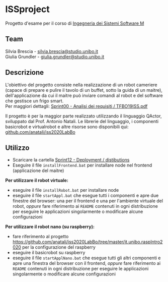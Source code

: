 # ISSproject
Progetto d'esame per il corso di [Ingegneria dei Sistemi Software M](https://www.unibo.it/it/didattica/insegnamenti/insegnamento/2018/385373)

## Team
Silvia Brescia  - silvia.brescia@studio.unibo.it\
Giulia Grundler - giulia.grundler@studio.unibo.it

## Descrizione
L'obiettivo del progetto consiste nella realizzazione di un robot cameriere (capace di prepare e pulire il tavolo di un buffet, sotto la guida di un maitre), dell'applicazione da cui il maitre può inviare comandi al robot e del software che gestisce un frigo smart.\
Per maggiori dettagli: [Sprint00 - Analisi dei requisiti / TFBO19ISS.pdf](https://github.com/giuliagru/ISSproject/blob/master/Sprint00%20-%20Analisi%20dei%20requisiti/TFBO19ISS.pdf)

Il progetto è per la maggior parte realizzato utilizzando il linguaggio QActor, sviluppato dal Prof. Antonio Natali. Le librerie del linguaggio, i componenti basicrobot e virtualrobot e altre risorse sono disponibili qui: [github.com/anatali/iss2020LabBo](https://github.com/anatali/iss2020LabBo)

## Utilizzo
* Scaricare la cartella [Sprint12 - Deployment / distibutions](https://github.com/giuliagru/ISSproject/tree/master/Sprint12%20-%20Deployment/distibutions)
* Eseguire il file `installFrontend.bat` per installare node nel frontend (applicazione del maitre)

**Per utilizzare il robot virtuale:**
* eseguire il file `installRobot.bat` per installare node
* eseguire il file `startAppl.bat` che esegue tutti i componenti e apre due finestre del browser: una per il frontend e una per l'ambiente virtuale del robot,
*oppure* fare riferimento ai `README` contenuti in ogni distribuzione per eseguire le applicazioni singolarmente o modificare alcune configurazioni

**Per utilizzare il robot nano (su raspberry):**
* fare riferimento al progetto https://github.com/anatali/iss2020LabBo/tree/master/it.unibo.raspIntro2020 per la configurazione del raspberry
* eseguire il basicrobot su raspberry
* eseguire il file `startApplNano.bat` che esegue tutti gli altri componenti e apre una finestra del browser con il frontend, *oppure* fare riferimento ai `README` contenuti in ogni distribuzione per eseguire le applicazioni singolarmente o modificare alcune configurazioni
